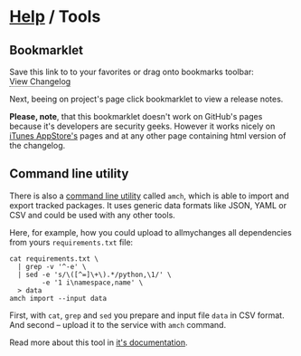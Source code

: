 [Help](..) / Tools
==================

Bookmarklet
-----------

Save this link to to your favorites or drag onto bookmarks toolbar:  
<a href="javascript:location.href='https://allmychanges.com/search/?q=' + encodeURIComponent(location.href)"
   style="text-decoration: none; border-bottom: 1px dotted;"
   onclick="return false">View Changelog</a>

Next, beeing on project's page click bookmarklet to view a release notes.

**Please, note**, that this bookmarklet doesn't work on GitHub's pages because it's developers
are security geeks. However it works nicely on [iTunes AppStore's](https://itunes.apple.com/us/genre/ios/id36?mt=8) pages
and at any other page containing html version of the changelog.

Command line utility
--------------------

There is also a [command line utility](https://github.com/svetlyak40wt/allmychanges) called `amch`, which is able
to import and export tracked packages. It uses generic data formats
like JSON, YAML or CSV and could be used with any other tools.

Here, for example, how you could upload to allmychanges all
dependencies from yours `requirements.txt` file:

    cat requirements.txt \
      | grep -v '^-e' \
      | sed -e 's/\([^=]\+\).*/python,\1/' \
            -e '1 i\namespace,name' \
      > data
    amch import --input data

First, with `cat`, `grep` and `sed` you prepare and input file `data` in CSV format.
And second – upload it to the service with `amch` command.

Read more about this tool in [it's documentation](https://github.com/svetlyak40wt/allmychanges#installation).
